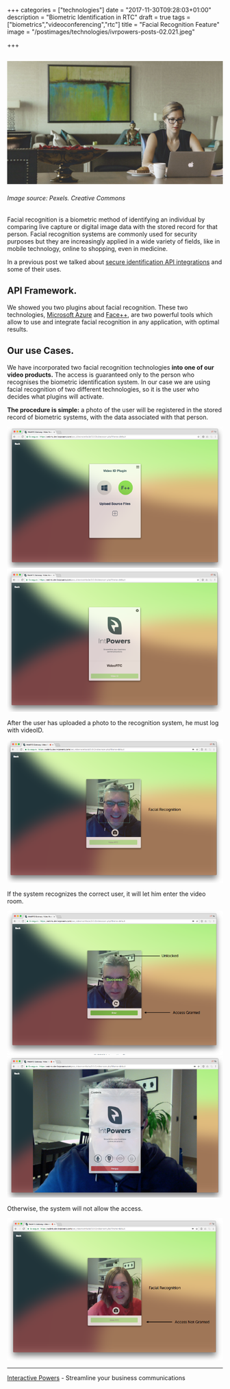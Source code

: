 +++
categories = ["technologies"]
date = "2017-11-30T09:28:03+01:00"
description = "Biometric Identification in RTC"
draft = true
tags = ["biometrics","videoconferencing","rtc"]
title = "Facial Recognition Feature"
image = "/postimages/technologies/ivrpowers-posts-02.021.jpeg"

+++

![woman looking a laptop](/postimages/technologies/ivrpowers-posts-02.021.jpeg)
---------
###### Image source: Pexels. Creative Commons


Facial recognition is a biometric method of identifying an individual by comparing live capture or digital image data with the stored record for that person. Facial recognition systems are commonly used for security purposes but they are increasingly applied in a wide variety of fields, like in mobile technology, online to shopping, even in medicine.

In a previous post we talked about [secure identification API integrations](http://blog.ivrpowers.com/post/products/video-rtc-video-id/) and some of their uses.

## API Framework.

We showed you two plugins about facial recognition. These two technologies, [Microsoft Azure](https://azure.microsoft.com/es-es/) and [Face++](https://www.faceplusplus.com/), are two powerful tools which allow to use and integrate facial recognition in any application, with optimal results.

## Our use Cases.

We have incorporated two facial recognition technologies **into one of our video products.** The access is guaranteed only to the person who recognises the biometric identification system. In our case we are using facial recognition of two different technologies, so it is the user who decides what plugins will activate.

**The procedure is simple:** a photo of the user will be registered in the stored record of biometric systems, with the data associated with that person.

![video ID plugin](/postimages/technologies/ivrpowers-posts-02.015.png) ![Interactive Powers](/postimages/technologies/ivrpowers-posts-02.016.png)

After the user has uploaded a photo to the recognition system, he must log with videoID.

![screenshot facial recognition](/postimages/technologies/ivrpowers-posts-02.017.png)


If the system recognizes the correct user, it will let him enter the video room.

![correct user](/postimages/technologies/ivrpowers-posts-02.018.png)
![videoconference starts](/postimages/technologies/ivrpowers-posts-02.019.png)

Otherwise, the system will not allow the access.

![wrong recognition](/postimages/technologies/ivrpowers-posts-02.020.png)


---
[Interactive Powers](http://www.ivrpowers.com/) - Streamline your business communications








